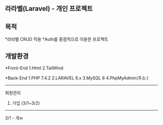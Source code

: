 라라벨(Laravel) - 개인 프로젝트 
---

**목적**
---
  *라라벨 CRUD 적용 
  *Auth를 중점적으로 이용한 프로젝트 

**개발환경**
---
  *Front-End
    1.Html
    2.TailWind 

  *Back-End
    1.PHP 7.4.2
    2.LARAVEL 6.x
    3.MySQL 6 
    4.PhpMyAdmin(주소:)

***

회원관리

1. 가입 (3/1~3/2)
---
3/1 - 개ㅂ
